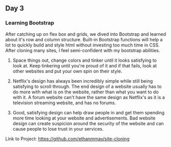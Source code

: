 ## Day 3

### Learning Bootstrap

After catching up on flex box and grids, we dived into Bootstrap and learned about it's row and column structure.
Built-in Bootstrap functions will help a lot to quickly build and style html without investing too much time in CSS.
After cloning many sites, I feel semi-confident with my bootstrap abilities.

1. Space things out, change colors and tinker until it looks satisfying to look at. Keep tinkering until you're proud of it and if that fails, look at other websites and put your own spin on their style.

2. Netflix's design has always been incredibly simple while still being satisfying to scroll through. The end design of a website usually has to do more with what is on the website, rather than what you want to do with it. A forum website can't have the same design as Netflix's as it is a television streaming website, and has no forums.

3. Good, satisfying design can help draw people in and get them spending more time looking at your website and advertisements. Bad website design can create suspicion around the security of the website and can cause people to lose trust in your services.

Link to Project: https://github.com/ethanmmay/site-cloning